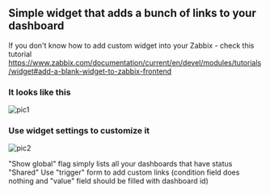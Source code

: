 ## Simple widget that adds a bunch of links to your dashboard 

If you don't know how to add custom widget into your Zabbix - check this tutorial
https://www.zabbix.com/documentation/current/en/devel/modules/tutorials/widget#add-a-blank-widget-to-zabbix-frontend

### It looks like this
![pic1](https://github.com/imThief/dashboards_list/assets/39994745/a4f21b74-b06d-4da5-8bae-02cdcf5beb0d)

### Use widget settings to customize it
![pic2](https://github.com/imThief/dashboards_list/assets/39994745/e3ca19b2-573e-443c-9e66-d7cc1aa8c2d2)

"Show global" flag simply lists all your dashboards that have status "Shared"
Use "trigger" form to add custom links (condition field does nothing and "value" field should be filled with dashboard id)

